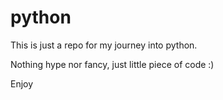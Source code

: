 python
======
This is just a repo for my journey into python. 

Nothing hype nor fancy, just little piece of code :) 

Enjoy 

